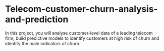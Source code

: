 # Telecom-customer-churn-analysis-and-prediction
In this project, you will analyse customer-level data of a leading telecom firm, build predictive models to identify customers at high risk of churn and identify the main indicators of churn.
